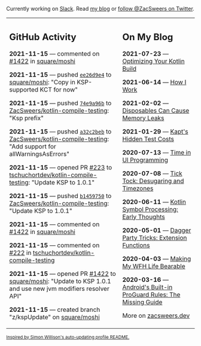 Currently working on [Slack](https://slack.com/). Read [my blog](https://zacsweers.dev/) or [follow @ZacSweers on Twitter](https://twitter.com/ZacSweers).

<table><tr><td valign="top" width="60%">

## GitHub Activity
<!-- githubActivity starts -->
**2021-11-15** — commented on [#1422](https://github.com/square/moshi/pull/1422#issuecomment-969033538) in [square/moshi](https://api.github.com/repos/square/moshi)

**2021-11-15** — pushed [`ee26d9e4`](https://github.com/square/moshi/commit/ee26d9e419d27624c887a14401f68f0575b11086) to [square/moshi](https://api.github.com/repos/square/moshi): "Copy in KSP-supported KCT for now"

**2021-11-15** — pushed [`74e9a96b`](https://github.com/ZacSweers/kotlin-compile-testing/commit/74e9a96b2ae8ecff5a56468ce1a155ddc8404189) to [ZacSweers/kotlin-compile-testing](https://api.github.com/repos/ZacSweers/kotlin-compile-testing): "Ksp prefix"

**2021-11-15** — pushed [`a32c2beb`](https://github.com/ZacSweers/kotlin-compile-testing/commit/a32c2beb22c95b03453835e35f80213e21a83270) to [ZacSweers/kotlin-compile-testing](https://api.github.com/repos/ZacSweers/kotlin-compile-testing): "Add support for allWarningsAsErrors"

**2021-11-15** — opened PR [#223](https://api.github.com/repos/tschuchortdev/kotlin-compile-testing/pulls/223) to [tschuchortdev/kotlin-compile-testing](https://api.github.com/repos/tschuchortdev/kotlin-compile-testing): "Update KSP to 1.0.1"

**2021-11-15** — pushed [`b1459750`](https://github.com/ZacSweers/kotlin-compile-testing/commit/b14597501572d9b0d634194a33567505b0971148) to [ZacSweers/kotlin-compile-testing](https://api.github.com/repos/ZacSweers/kotlin-compile-testing): "Update KSP to 1.0.1"

**2021-11-15** — commented on [#1422](https://github.com/square/moshi/pull/1422#issuecomment-968568497) in [square/moshi](https://api.github.com/repos/square/moshi)

**2021-11-15** — commented on [#222](https://github.com/tschuchortdev/kotlin-compile-testing/issues/222#issuecomment-968567721) in [tschuchortdev/kotlin-compile-testing](https://api.github.com/repos/tschuchortdev/kotlin-compile-testing)

**2021-11-15** — opened PR [#1422](https://api.github.com/repos/square/moshi/pulls/1422) to [square/moshi](https://api.github.com/repos/square/moshi): "Update to KSP 1.0.1 and use new jvm modifiers resolver API"

**2021-11-15** — created branch "z/kspUpdate" on [square/moshi](https://api.github.com/repos/square/moshi)
<!-- githubActivity ends -->
</td><td valign="top" width="40%">

## On My Blog
<!-- blog starts -->
**2021-07-23** — [Optimizing Your Kotlin Build](https://www.zacsweers.dev/optimizing-your-kotlin-build/)

**2021-06-14** — [How I Work](https://www.zacsweers.dev/how-i-work/)

**2021-02-02** — [Disposables Can Cause Memory Leaks](https://www.zacsweers.dev/disposables-can-cause-memory-leaks/)

**2021-01-29** — [Kapt's Hidden Test Costs](https://www.zacsweers.dev/kapts-hidden-test-costs/)

**2020-07-13** — [Time in UI Programming](https://www.zacsweers.dev/time-in-ui/)

**2020-07-08** — [Tick Tock: Desugaring and Timezones](https://www.zacsweers.dev/ticktock-desugaring-timezones/)

**2020-06-11** — [Kotlin Symbol Processing: Early Thoughts](https://www.zacsweers.dev/kotlin-symbol-processor-early-thoughts/)

**2020-05-01** — [Dagger Party Tricks: Extension Functions](https://www.zacsweers.dev/dagger-party-tricks-extension-functions/)

**2020-04-03** — [Making My WFH Life Bearable](https://www.zacsweers.dev/making-wfh-life-bearable/)

**2020-03-16** — [Android's Built-in ProGuard Rules: The Missing Guide](https://www.zacsweers.dev/android-proguard-rules/)
<!-- blog ends -->
More on [zacsweers.dev](https://zacsweers.dev/)
</td></tr></table>

<sub><a href="https://simonwillison.net/2020/Jul/10/self-updating-profile-readme/">Inspired by Simon Willison's auto-updating profile README.</a></sub>